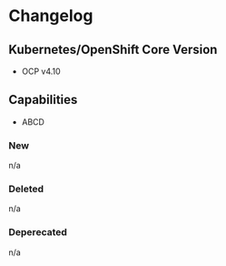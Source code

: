 # Changelog

## Kubernetes/OpenShift Core Version

* OCP v4.10

## Capabilities

* ABCD


### New

n/a


### Deleted

n/a

### Deperecated

n/a



